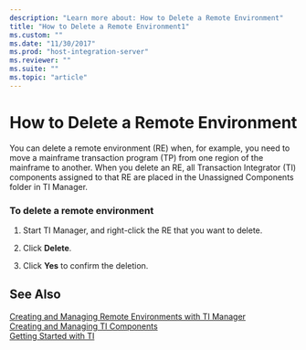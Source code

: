 ```yaml
---
description: "Learn more about: How to Delete a Remote Environment"
title: "How to Delete a Remote Environment1"
ms.custom: ""
ms.date: "11/30/2017"
ms.prod: "host-integration-server"
ms.reviewer: ""
ms.suite: ""
ms.topic: "article"
---
```

# How to Delete a Remote Environment
You can delete a remote environment (RE) when, for example, you need to move a mainframe transaction program (TP) from one region of the mainframe to another. When you delete an RE, all Transaction Integrator (TI) components assigned to that RE are placed in the Unassigned Components folder in TI Manager.  
  
### To delete a remote environment  
  
1.  Start TI Manager, and right-click the RE that you want to delete.  
  
2.  Click **Delete**.  
  
3.  Click **Yes** to confirm the deletion.  
  
## See Also  
 [Creating and Managing Remote Environments with TI Manager](../core/creating-and-managing-remote-environments-with-ti-manager1.md)   
 [Creating and Managing TI Components](../core/creating-and-managing-ti-components2.md)   
 [Getting Started with TI](../core/getting-started-with-ti1.md)

